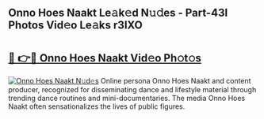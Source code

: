 ## Onno Hoes Naakt Le𝚊k𝚎d N𝚞𝚍es - Part-43I Photos Vid𝚎o Le𝚊ks r3IXO

# <h2><a href="http://fb0f5c.evod.top/?m=Onno+Hoes+Naakt">🔗 👉🔴 Onno Hoes Naakt Vid𝚎o Ph𝚘t𝚘s</a></h2>

[![Onno Hoes Naakt N𝚞d𝚎s](https://i.imgur.com/8V9OHl7.gif)](http://fb0f5c.evod.top/?m=Onno+Hoes+Naakt)
Online persona Onno Hoes Naakt and content producer, recognized for disseminating dance and lifestyle material through trending dance routines and mini-documentaries. The media Onno Hoes Naakt often sensationalizes the lives of public figures. 
